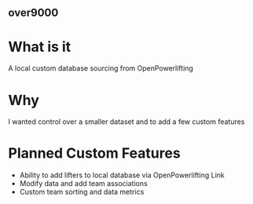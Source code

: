 ## over9000

# What is it
A local custom database sourcing from OpenPowerlifting

# Why
I wanted control over a smaller dataset and to add a few custom features

# Planned Custom Features
+ Ability to add lifters to local database via OpenPowerlifting Link
+ Modify data and add team associations
+ Custom team sorting and data metrics
